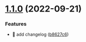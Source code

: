 # [1.1.0](https://github.com/JingyuanR/testCI/compare/v1.0.1...v1.1.0) (2022-09-21)


### Features

* :rocket: add changelog ([b8627c6](https://github.com/JingyuanR/testCI/commit/b8627c623c8aceebf566c602f71cc54ab997ad06))
